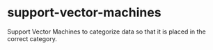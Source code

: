 # support-vector-machines
Support Vector Machines to categorize data so that it is placed in the correct category.
